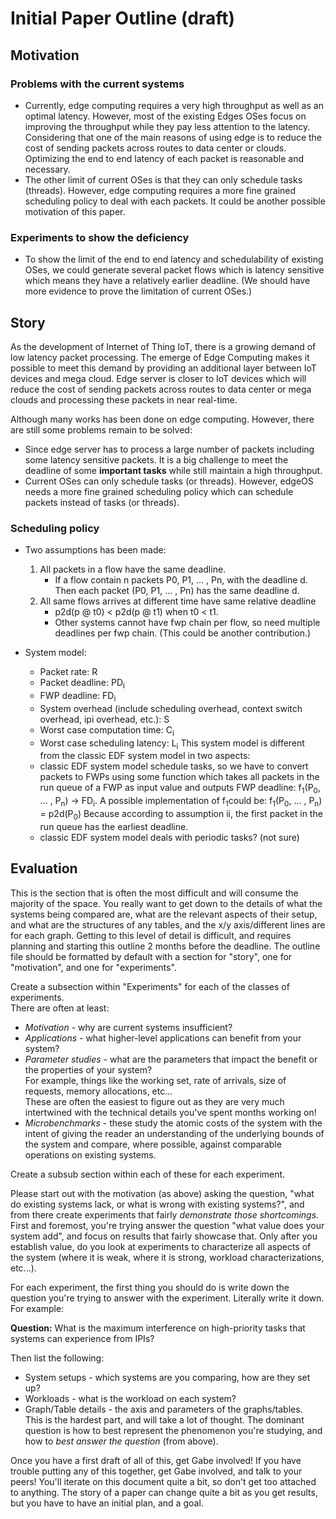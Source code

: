# Initial Paper Outline (draft)

## Motivation

### Problems with the current systems
+ Currently, edge computing requires a very high throughput as well as an optimal latency. However, most of the existing Edges OSes focus on improving the throughput while they pay less attention to the latency. Considering that one of the main reasons of using edge is to reduce the cost of sending packets across routes to data center or clouds. Optimizing the end to end latency of each packet is reasonable and necessary.
+ The other limit of current OSes is that they can only schedule tasks (threads). However, edge computing requires a more fine grained scheduling policy to deal with each packets. It could be another possible motivation of this paper.

### Experiments to show the deficiency
+ To show the limit of the end to end latency and schedulability of existing OSes, we could generate several packet flows which is latency sensitive which means they have a relatively earlier deadline. (We should have more evidence to prove the limitation of current OSes.)

## Story

As the development of Internet of Thing IoT, there is a growing demand of low latency packet processing. The emerge of Edge Computing makes it possible to meet this demand by providing an additional layer between IoT devices and mega cloud. Edge server is closer to IoT devices which will reduce the cost of sending packets across routes to data center or mega clouds and processing these packets in near real-time. 

Although many works has been done on edge computing. However, there are still some problems remain to be solved: 

+ Since edge server has to process a large number of packets including some latency sensitive packets. It is a big challenge to meet the deadline of some **important tasks** while still maintain a high throughput.
+ Current OSes can only schedule tasks (or threads). However, edgeOS needs a more fine grained scheduling policy which can schedule packets instead of tasks (or threads).

### Scheduling policy 
+ Two assumptions has been made:
	1. All packets in a flow have the same deadline.
		+ If a flow contain n packets P0, P1, … , Pn, with the deadline d. Then each packet  (P0, P1, … , Pn) has the same deadline d.
	2. All same flows arrives at different time have same relative deadline
		+ p2d(p @ t0) < p2d(p @ t1) when t0 < t1. 
		+ Other systems cannot have fwp chain per flow, so need multiple deadlines per fwp chain. (This could be another contribution.)
+ System model:

	+ Packet rate: R
	+ Packet deadline: PD<sub>i</sub>
	+ FWP deadline: FD<sub>i</sub>
	+ System overhead (include scheduling overhead, context switch overhead, ipi overhead, etc.): S
	+ Worst case computation time: C<sub>i</sub>
	+ Worst case scheduling latency: L<sub>i</sub>
This system model is different from the classic EDF system model in two aspects:
	+ classic EDF system model schedule tasks, so we have to convert packets to FWPs using some function which takes all packets in the run queue of a FWP as input value and outputs FWP deadline: f<sub>1</sub>(P<sub>0</sub>, ... , P<sub>n</sub>) -> FD<sub>i</sub>. A possible implementation of f<sub>1</sub>could be: f<sub>1</sub>(P<sub>0</sub>, ... , P<sub>n</sub>) = p2d(P<sub>0</sub>) Because according to assumption ii, the first packet in the run queue has the earliest deadline.
	+ classic EDF system model deals with periodic tasks? (not sure)

## Evaluation

This is the section that is often the most difficult and will consume the majority of the space.
You really want to get down to the details of what the systems being compared are, what are the relevant aspects of their setup, and what are the structures of any tables, and the x/y axis/different lines are for each graph.
Getting to this level of detail is difficult, and requires planning and starting this outline 2 months before the deadline.
The outline file should be formatted by default with a section for "story", one for "motivation", and one for "experiments".

Create a subsection within "Experiments" for each of the classes of experiments.  
There are often at least:

- *Motivation* - why are current systems insufficient?
- *Applications* - what higher-level applications can benefit from your system?
- *Parameter studies* - what are the parameters that impact the benefit or the properties of your system?  
    For example, things like the working set, rate of arrivals, size of requests, memory allocations, etc...  
    These are often the easiest to figure out as they are very much intertwined with the technical details you've spent months working on!
- *Microbenchmarks* - these study the atomic costs of the system with the intent of giving the reader an understanding of the underlying bounds of the system and compare, where possible, against comparable operations on existing systems.

Create a subsub section within each of these for each experiment.

Please start out with the motivation (as above) asking the question, "what do existing systems lack, or what is wrong with existing systems?", and from there create experiments that fairly *demonstrate those shortcomings*.  
First and foremost, you're trying answer the question "what value does your system add", and focus on results that fairly showcase that.
Only after you establish value, do you look at experiments to characterize all aspects of the system (where it is weak, where it is strong, workload characterizations, etc...).

For each experiment, the first thing you should do is write down the question you're trying to answer with the experiment.
Literally write it down.
For example:

**Question:** What is the maximum interference on high-priority tasks that systems can experience from IPIs?

Then list the following:

- System setups - which systems are you comparing, how are they set up?
- Workloads - what is the workload on each system?
- Graph/Table details - the axis and parameters of the graphs/tables.  
    This is the hardest part, and will take a lot of thought.
    The dominant question is how to best represent the phenomenon you're studying, and how to *best answer the question* (from above).
    
Once you have a first draft of all of this, get Gabe involved!
If you have trouble putting any of this together, get Gabe involved, and talk to your peers!
You'll iterate on this document quite a bit, so don't get too attached to anything.
The story of a paper can change quite a bit as you get results, but you have to have an initial plan, and a goal.